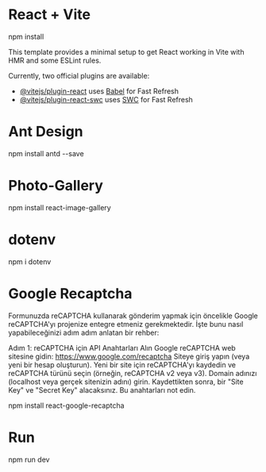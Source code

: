 # React + Vite

npm install

This template provides a minimal setup to get React working in Vite with HMR and some ESLint rules.

Currently, two official plugins are available:

- [@vitejs/plugin-react](https://github.com/vitejs/vite-plugin-react/blob/main/packages/plugin-react/README.md) uses [Babel](https://babeljs.io/) for Fast Refresh
- [@vitejs/plugin-react-swc](https://github.com/vitejs/vite-plugin-react-swc) uses [SWC](https://swc.rs/) for Fast Refresh


# Ant Design
npm install antd --save

# Photo-Gallery
npm install react-image-gallery

# dotenv
npm i dotenv

# Google Recaptcha
Formunuzda reCAPTCHA kullanarak gönderim yapmak için öncelikle Google reCAPTCHA'yı projenize entegre etmeniz gerekmektedir. İşte bunu nasıl yapabileceğinizi adım adım anlatan bir rehber:

Adım 1: reCAPTCHA için API Anahtarları Alın
Google reCAPTCHA web sitesine gidin: https://www.google.com/recaptcha
Siteye giriş yapın (veya yeni bir hesap oluşturun).
Yeni bir site için reCAPTCHA'yı kaydedin ve reCAPTCHA türünü seçin (örneğin, reCAPTCHA v2 veya v3).
Domain adınızı (localhost veya gerçek sitenizin adını) girin.
Kaydettikten sonra, bir "Site Key" ve "Secret Key" alacaksınız. Bu anahtarları not edin.

npm install react-google-recaptcha


# Run
npm run dev